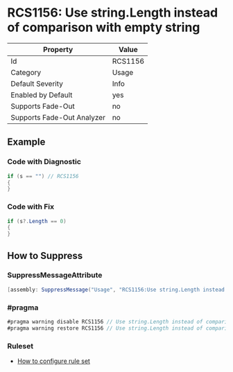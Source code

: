 # RCS1156: Use string\.Length instead of comparison with empty string

Property | Value
--- | ---
Id|RCS1156
Category|Usage
Default Severity|Info
Enabled by Default|yes
Supports Fade\-Out|no
Supports Fade\-Out Analyzer|no

## Example

### Code with Diagnostic

```csharp
if (s == "") // RCS1156
{
}
```

### Code with Fix

```csharp
if (s?.Length == 0)
{
}
```

## How to Suppress

### SuppressMessageAttribute

```csharp
[assembly: SuppressMessage("Usage", "RCS1156:Use string.Length instead of comparison with empty string.", Justification = "<Pending>")]
```

### \#pragma

```csharp
#pragma warning disable RCS1156 // Use string.Length instead of comparison with empty string.
#pragma warning restore RCS1156 // Use string.Length instead of comparison with empty string.
```

### Ruleset

* [How to configure rule set](../HowToConfigureAnalyzers.md)
